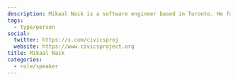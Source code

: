 ```yaml
---
description: Mikaal Naik is a software engineer based in Toronto. He founded the TorontoBeach.app, Canada’s first use of machine learning to predict public water quality, and currently works as design engineer at Voiceflow.com
tags:
  - type/person
social:
  twitter: https://x.com/civicsproj
  website: https://www.civicsproject.org
title: Mikaal Naik
categories:
  - role/speaker
---
```

